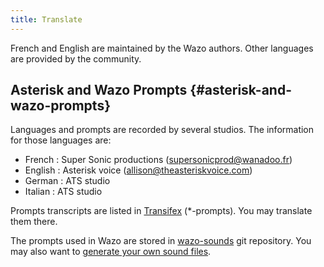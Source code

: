 ```yaml
---
title: Translate
---
```


French and English are maintained by the Wazo authors. Other languages are provided by the
community.

## Asterisk and Wazo Prompts {#asterisk-and-wazo-prompts}

Languages and prompts are recorded by several studios. The information for those languages are:

- French : Super Sonic productions (supersonicprod@wanadoo.fr)
- English : Asterisk voice (allison@theasteriskvoice.com)
- German : ATS studio
- Italian : ATS studio

Prompts transcripts are listed in [Transifex](https://www.transifex.com/wazo/wazo/) (\*-prompts).
You may translate them there.

The prompts used in Wazo are stored in [wazo-sounds](https://github.com/wazo-platform/wazo-sounds)
git repository. You may also want to
[generate your own sound files](/uc-doc/contributors/generate_custom_prompts).
